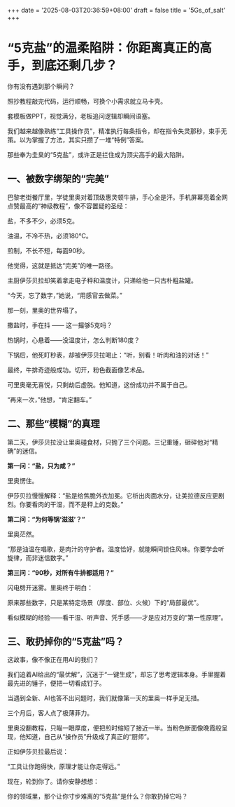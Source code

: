 +++
date = '2025-08-03T20:36:59+08:00'
draft = false
title = '5Gs_of_salt'
+++

# “5克盐”的温柔陷阱：你距离真正的高手，到底还剩几步？

你有没有遇到那个瞬间？

照抄教程敲完代码，运行顺畅，可换个小需求就立马卡壳。

套模板做PPT，视觉满分，老板追问逻辑却瞬间语塞。

我们越来越像熟练“工具操作员”，精准执行每条指令，却在指令失灵那秒，束手无策。以为掌握了方法，其实只攒了一堆“特例”答案。

那些奉为圭臬的“5克盐”，或许正是拦住成为顶尖高手的最大陷阱。

## 一、被数字绑架的“完美”

巴黎老街餐厅里，学徒里奥对着顶级惠灵顿牛排，手心全是汗。手机屏幕亮着全网点赞最高的“神级教程”，像不容置疑的圣经：

盐，不多不少，必须5克。

油温，不冷不热，必须180℃。

煎制，不长不短，每面90秒。

他觉得，这就是抵达“完美”的唯一路径。

主厨伊莎贝拉却笑着拿走电子秤和温度计，只递给他一只古朴粗盐罐。

“今天，忘了数字，”她说，“用感官去做菜。”

那一刻，里奥的世界塌了。

撒盐时，手在抖 —— 这一撮够5克吗？

热锅时，心悬着——没温度计，怎么判断180度？

下锅后，他死盯秒表，却被伊莎贝拉喝止：“听，别看！听肉和油的对话！”

最终，牛排奇迹般成功。切开，粉色截面像艺术品。

可里奥毫无喜悦，只剩劫后虚脱。他知道，这份成功并不属于自己。

“再来一次，”他想，“肯定翻车。”

## 二、那些“模糊”的真理

第二天，伊莎贝拉没让里奥碰食材，只抛了三个问题。三记重锤，砸碎他对“精确”的迷信。

**第一问：“盐，只为咸？”**

里奥愣住。

伊莎贝拉慢慢解释：“盐是给焦脆外衣加冕。它析出肉面水分，让美拉德反应更剧烈。你要看肉的干湿，而不是秤上的克数。”

**第二问：“为何等锅‘滋滋’？”**

里奥茫然。

“那是油温在唱歌，是肉汁的守护者。温度恰好，就能瞬间锁住风味。你要学会听旋律，而非迷信数字。”

**第三问：“90秒，对所有牛排都适用？”**

闪电劈开迷雾。里奥终于明白：

原来那些数字，只是某特定场景（厚度、部位、火候）下的“局部最优”。

看似模糊的经验——看干湿、听声音、凭手感——才是应对万变的“第一性原理”。

## 三、敢扔掉你的“5克盐”吗？

这故事，像不像正在用AI的我们？

我们追着AI给出的“最优解”，沉迷于“一键生成”，却忘了思考逻辑本身。手里握着最先进的锤子，便把一切看成钉子。

当遇到全新、AI也答不出问题时，我们就像第一天的里奥一样手足无措。

三个月后，客人点了极薄菲力。

里奥没翻教程，只瞄一眼厚度，便把煎时缩短了接近一半。当粉色断面像晚霞般呈现，他知道，自己从“操作员”升级成了真正的“厨师”。

正如伊莎贝拉最后说：

“工具让你跑得快，原理才能让你走得远。”

现在，轮到你了。请你安静想想：

你的领域里，那个让你寸步难离的“5克盐”是什么？你敢扔掉它吗？